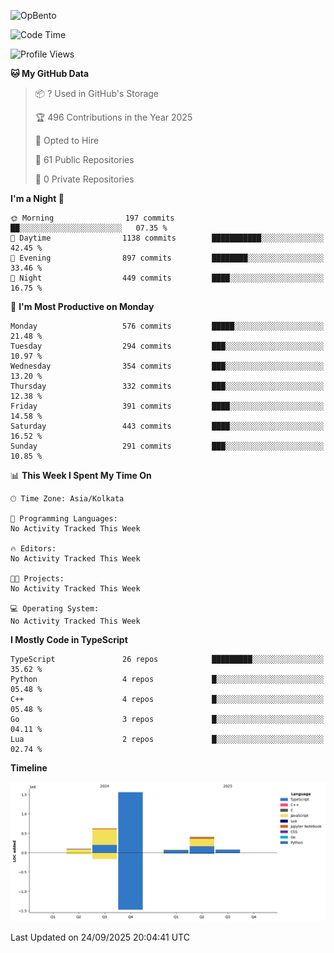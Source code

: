 ![OpBento](https://firebasestorage.googleapis.com/v0/b/smartkaksha-fe32c.appspot.com/o/opbento%2Fparthkapoor-dev3db8f.png?alt=media)

<!--START_SECTION:waka-->
![Code Time](http://img.shields.io/badge/Code%20Time-0%20secs-blue)

![Profile Views](http://img.shields.io/badge/Profile%20Views-0-blue)

**🐱 My GitHub Data** 

> 📦 ? Used in GitHub's Storage 
 > 
> 🏆 496 Contributions in the Year 2025
 > 
> 💼 Opted to Hire
 > 
> 📜 61 Public Repositories 
 > 
> 🔑 0 Private Repositories 
 > 
**I'm a Night 🦉** 

```text
🌞 Morning                197 commits         ██░░░░░░░░░░░░░░░░░░░░░░░   07.35 % 
🌆 Daytime                1138 commits        ███████████░░░░░░░░░░░░░░   42.45 % 
🌃 Evening                897 commits         ████████░░░░░░░░░░░░░░░░░   33.46 % 
🌙 Night                  449 commits         ████░░░░░░░░░░░░░░░░░░░░░   16.75 % 
```
📅 **I'm Most Productive on Monday** 

```text
Monday                   576 commits         █████░░░░░░░░░░░░░░░░░░░░   21.48 % 
Tuesday                  294 commits         ███░░░░░░░░░░░░░░░░░░░░░░   10.97 % 
Wednesday                354 commits         ███░░░░░░░░░░░░░░░░░░░░░░   13.20 % 
Thursday                 332 commits         ███░░░░░░░░░░░░░░░░░░░░░░   12.38 % 
Friday                   391 commits         ████░░░░░░░░░░░░░░░░░░░░░   14.58 % 
Saturday                 443 commits         ████░░░░░░░░░░░░░░░░░░░░░   16.52 % 
Sunday                   291 commits         ███░░░░░░░░░░░░░░░░░░░░░░   10.85 % 
```


📊 **This Week I Spent My Time On** 

```text
🕑︎ Time Zone: Asia/Kolkata

💬 Programming Languages: 
No Activity Tracked This Week

🔥 Editors: 
No Activity Tracked This Week

🐱‍💻 Projects: 
No Activity Tracked This Week

💻 Operating System: 
No Activity Tracked This Week
```

**I Mostly Code in TypeScript** 

```text
TypeScript               26 repos            █████████░░░░░░░░░░░░░░░░   35.62 % 
Python                   4 repos             █░░░░░░░░░░░░░░░░░░░░░░░░   05.48 % 
C++                      4 repos             █░░░░░░░░░░░░░░░░░░░░░░░░   05.48 % 
Go                       3 repos             █░░░░░░░░░░░░░░░░░░░░░░░░   04.11 % 
Lua                      2 repos             █░░░░░░░░░░░░░░░░░░░░░░░░   02.74 % 
```



**Timeline**

![Lines of Code chart](https://raw.githubusercontent.com/ParthKapoor-dev/ParthKapoor-dev/main/assets/bar_graph.png)


 Last Updated on 24/09/2025 20:04:41 UTC
<!--END_SECTION:waka-->
